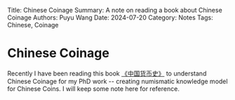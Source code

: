 Title:   Chinese Coinage
Summary: A note on reading a book about Chinese Coinage
Authors: Puyu Wang
Date:    2024-07-20
Category: Notes
Tags: Chinese, Coinage
# Chinese Coinage
Recently I have been reading this book [《中国货币史》](https://www.google.co.uk/books/edition/%E4%B8%AD%E5%9B%BD%E8%B4%A7%E5%B8%81%E5%8F%B2_%E6%A0%A1%E8%AE%A2%E7%89%88/BBNZEAAAQBAJ?hl=en&gbpv=0) to understand Chinese Coinage for my PhD work -- creating numismatic knowledge model for Chinese Coins. 
I will keep some note here for reference. 

